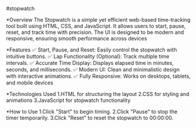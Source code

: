 #stopwatch

*Overview
The Stopwatch is a simple yet efficient web-based time-tracking tool built using HTML, CSS, and JavaScript. It allows users to start, pause, reset, and track time with precision. The UI is designed to be modern and responsive, ensuring smooth performance across devices

*Features
✅ Start, Pause, and Reset: Easily control the stopwatch with intuitive buttons.
✅ Lap Functionality (Optional): Track multiple time intervals.
✅ Accurate Time Display: Displays elapsed time in minutes, seconds, and milliseconds.
✅ Modern UI: Clean and minimalistic design with interactive animations.
✅ Fully Responsive: Works on desktops, tablets, and mobile devices

*Technologies Used
1.HTML for structuring the layout
2.CSS for styling and animations
3.JavaScript for stopwatch functionality

*How to Use
1.Click "Start" to begin timing.
2.Click "Pause" to stop the timer temporarily.
3.Click "Reset" to reset the stopwatch to 00:00:00.
